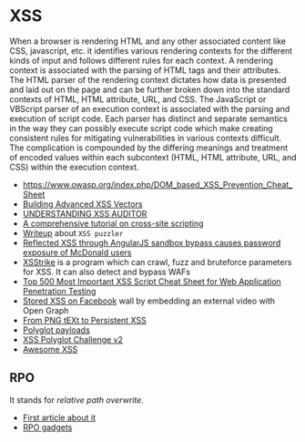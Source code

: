 # XSS

When a browser is rendering HTML and any other associated content like CSS, javascript, etc.
it identifies various rendering contexts for the different kinds of input and follows different
rules for each context. A rendering context is associated with the parsing of HTML tags and their
attributes. The HTML parser of the rendering context dictates how data is presented and laid out
on the page and can be further broken down into the standard contexts of HTML, HTML attribute, URL,
and CSS. The JavaScript or VBScript parser of an execution context is associated with the parsing
and execution of script code. Each parser has distinct and separate semantics in the way they can
possibly execute script code which make creating consistent rules for mitigating vulnerabilities
in various contexts difficult. The complication is compounded by the differing meanings and
treatment of encoded values within each subcontext (HTML, HTML attribute, URL, and CSS) within the
execution context.

 - https://www.owasp.org/index.php/DOM_based_XSS_Prevention_Cheat_Sheet
 - [Building Advanced XSS Vectors](http://brutelogic.com.br/docs/advanced-xss.pdf)
 - [UNDERSTANDING XSS AUDITOR](https://www.virtuesecurity.com/blog/understanding-xss-auditor/)
 - [A comprehensive tutorial on cross-site scripting](http://excess-xss.com/)
 - [Writeup](https://medium.com/@eoftedal/xss-puzzler-622f6f86c277) about ``XSS puzzler``
 - [Reflected XSS through AngularJS sandbox bypass causes password exposure of McDonald users](https://finnwea.com/blog/stealing-passwords-from-mcdonalds-users)
 - [XSStrike](https://github.com/UltimateHackers/XSStrike) is a program which can crawl, fuzz and bruteforce parameters for XSS. It can also detect and bypass WAFs
 - [Top 500 Most Important XSS Script Cheat Sheet for Web Application Penetration Testing](https://gbhackers.com/top-500-important-xss-cheat-sheet/)
 - [Stored XSS on Facebook](https://opnsec.com/2018/03/stored-xss-on-facebook/) wall by embedding an external video with Open Graph
 - [From PNG tEXt to Persistent XSS](https://www.pentestpartners.com/security-blog/from-png-text-to-persistent-xss/)
 - [Polyglot payloads](https://www.slideshare.net/MathiasKarlsson2/polyglot-payloads-in-practice-by-avlidienbrunn-at-hackpra)
 - [XSS Polyglot Challenge v2](https://polyglot.innerht.ml/)
 - [Awesome XSS](https://github.com/s0md3v/AwesomeXSS)

## RPO

It stands for *relative path overwrite*.

 - [First article about it](http://www.thespanner.co.uk/2014/03/21/rpo/)
 - [RPO gadgets](http://blog.innerht.ml/rpo-gadgets/)
